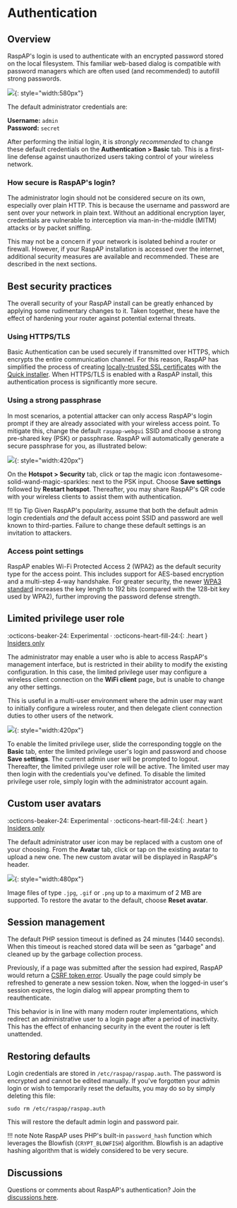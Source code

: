 # Authentication

## Overview
RaspAP's login is used to authenticate with an encrypted password stored on the local filesystem. This familiar web-based dialog is compatible with password managers which are often used (and recommended) to autofill strong passwords.

![](https://github.com/user-attachments/assets/b0546f68-3332-4f36-a8f4-ada10454cd16){: style="width:580px"}

The default administrator credentials are:

  **Username:** `admin`  
  **Password:** `secret`  

After performing the initial login, it is _strongly recommended_ to change these default credentials on the **Authentication > Basic** tab. This is a first-line defense against unauthorized users taking control of your wireless network.

### How secure is RaspAP's login?
The administrator login should not be considered secure on its own, especially over plain HTTP. This is because the username and password are sent over your network in plain text. Without an additional encryption layer, credentials are vulnerable to interception via man-in-the-middle (MITM) attacks or by packet sniffing.

This may not be a concern if your network is isolated behind a router or firewall. However, if your RaspAP installation is accessed over the internet, additional security measures are available and recommended. These are described in the next sections.

## Best security practices
The overall security of your RaspAP install can be greatly enhanced by applying some rudimentary changes to it. Taken together, these have the effect of hardening your router against potential external threats.

### Using HTTPS/TLS
Basic Authentication can be used securely if transmitted over HTTPS, which encrypts the entire communication channel. For this reason, RaspAP has simplified the process of creating [locally-trusted SSL certificates](ssl.md) with the [Quick installer](ssl.md#quick-installer). When HTTPS/TLS is enabled with a RaspAP install, this authentication process is significantly more secure. 


### Using a strong passphrase
In most scenarios, a potential attacker can only access RaspAP's login prompt if they are already associated with your wireless access point. To mitigate this, change the default `raspap-webgui` SSID and choose a strong pre-shared key (PSK) or passphrase. RaspAP will automatically generate a secure passphrase for you, as illustrated below:

![](https://github.com/user-attachments/assets/416d32fc-0163-40d9-9e7f-c4d256d3f715){: style="width:420px"}

On the **Hotspot > Security** tab, click or tap the magic icon :fontawesome-solid-wand-magic-sparkles: next to the PSK input. Choose **Save settings** followed by **Restart hotspot**. Thereafter, you may share RaspAP's QR code with your wireless clients to assist them with authentication.

!!! tip Tip
    Given RaspAP's popularity, assume that both the default admin login credentials _and_ the default access point SSID and password are well known to third-parties. Failure to change these default settings is an invitation to attackers.

### Access point settings
RaspAP enables Wi-Fi Protected Access 2 (WPA2) as the default security type for the access point. This includes support for AES-based encryption and a multi-step 4-way handshake. For greater security, the newer [WPA3 standard](ap-basics.md#wpa3-personal) increases the key length to 192 bits (compared with the 128-bit key used by WPA2), further improving the password defense strength.

## Limited privilege user role
:octicons-beaker-24: Experimental · :octicons-heart-fill-24:{: .heart } [Insiders only](insiders.md)

The administrator may enable a user who is able to access RaspAP's management interface, but is restricted in their ability to modify the existing configuration. In this case, the limited privilege user may configure a wireless client connection on the **WiFi client** page, but is unable to change any other settings. 

This is useful in a multi-user environment where the admin user may want to initially configure a wireless router, and then delegate client connection duties to other users of the network.

![](https://github.com/user-attachments/assets/afe63740-5e1b-4b64-a325-b282fdfbecd2){: style="width:420px"}

To enable the limited privilege user, slide the corresponding toggle on the **Basic** tab, enter the limited privilege user's login and password and choose **Save settings**. The current admin user will be prompted to logout. Thereafter, the limited privilege user role will be active. The limited user may then login with the credentials you've defined. To disable the limited privilege user role, simply login with the administrator account again.

## Custom user avatars
:octicons-beaker-24: Experimental · :octicons-heart-fill-24:{: .heart } [Insiders only](insiders.md)

The default administrator user icon may be replaced with a custom one of your choosing. From the **Avatar** tab, click or tap on the existing avatar to upload a new one. The new custom avatar will be displayed in RaspAP's header.

![](https://github.com/user-attachments/assets/ff7f1974-4411-4113-8130-f7ad4d9d9411){: style="width:480px"}

Image files of type `.jpg`, `.gif` or `.png` up to a maximum of 2 MB are supported. To restore the avatar to the default, choose **Reset avatar**.

## Session management
The default PHP session timeout is defined as 24 minutes (1440 seconds). When this timeout is reached stored data will be seen as "garbage" and cleaned up by the garbage collection process.

Previously, if a page was submitted after the session had expired, RaspAP would return a [CSRF token error](faq.md#token). Usually the page could simply be refreshed to generate a new session token. Now, when the logged-in user's session expires, the login dialog will appear prompting them to reauthenticate.

This behavior is in line with many modern router implementations, which redirect an administrative user to a login page after a period of inactivity. This has the effect of enhancing security in the event the router is left unattended.

## Restoring defaults
Login credentials are stored in `/etc/raspap/raspap.auth`. The password is encrypted and cannot be edited manually. If you've forgotten your admin login or wish to temporarily reset the defaults, you may do so by simply deleting this file:

```
sudo rm /etc/raspap/raspap.auth
```

This will restore the default admin login and password pair.

!!! note Note
    RaspAP uses PHP's built-in `password_hash` function which leverages the Blowfish (`CRYPT_BLOWFISH`) algorithm. Blowfish is an adaptive hashing algorithm that is widely considered to be very secure.

## Discussions
Questions or comments about RaspAP's authentication? Join the [discussions here](https://github.com/RaspAP/raspap-webgui/discussions/).

